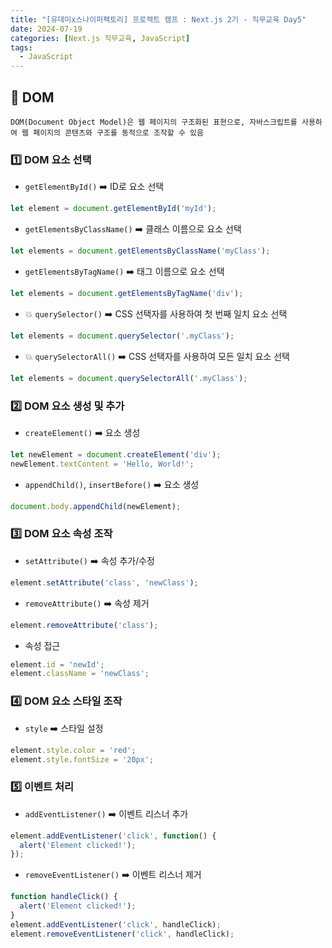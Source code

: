 ```yaml
---
title: "[유데미x스나이퍼팩토리] 프로젝트 캠프 : Next.js 2기 - 직무교육 Day5"
date: 2024-07-19
categories: [Next.js 직무교육, JavaScript]
tags: 
  - JavaScript
---
```

## 🚀 DOM
<span>`DOM(Document Object Model)은 웹 페이지의 구조화된 표현으로, 자바스크립트를 사용하여 웹 페이지의 콘텐츠와 구조를 동적으로 조작할 수 있음`</span>

### 1️⃣ DOM 요소 선택
  - `getElementById()` ➡️ ID로 요소 선택
  ```javascript
  let element = document.getElementById('myId'); 
  ```

  - `getElementsByClassName()` ➡️ 클래스 이름으로 요소 선택
  ```javascript
  let elements = document.getElementsByClassName('myClass'); 
  ```

  - `getElementsByTagName()` ➡️ 태그 이름으로 요소 선택
  ```javascript
  let elements = document.getElementsByTagName('div'); 
  ```

  - 💥 `querySelector()` ➡️ CSS 선택자를 사용하여 첫 번째 일치 요소 선택
  ```javascript
  let elements = document.querySelector('.myClass'); 
  ```

  - 💥 `querySelectorAll()` ➡️ CSS 선택자를 사용하여 모든 일치 요소 선택
  ```javascript
  let elements = document.querySelectorAll('.myClass'); 
  ```

### 2️⃣ DOM 요소 생성 및 추가
  - `createElement()` ➡️ 요소 생성
  ```javascript
  let newElement = document.createElement('div');
  newElement.textContent = 'Hello, World!';
  ```

  - `appendChild()`, `insertBefore()` ➡️ 요소 생성
  ```javascript
  document.body.appendChild(newElement);
  ```

### 3️⃣ DOM 요소 속성 조작
  - `setAttribute()` ➡️ 속성 추가/수정
  ```javascript
  element.setAttribute('class', 'newClass');
  ```

  - `removeAttribute()` ➡️ 속성 제거
  ```javascript
  element.removeAttribute('class');
  ```

  - 속성 접근
  ```javascript
  element.id = 'newId';
  element.className = 'newClass';
  ```

### 4️⃣ DOM 요소 스타일 조작
  - `style` ➡️ 스타일 설정
  ```javascript
  element.style.color = 'red';
  element.style.fontSize = '20px';
  ```

### 5️⃣ 이벤트 처리
  - `addEventListener()` ➡️ 이벤트 리스너 추가
  ```javascript
  element.addEventListener('click', function() {
    alert('Element clicked!');
  });
  ```

  - `removeEventListener()` ➡️ 이벤트 리스너 제거
  ```javascript
  function handleClick() {
    alert('Element clicked!');
  }
  element.addEventListener('click', handleClick);
  element.removeEventListener('click', handleClick);
  ```